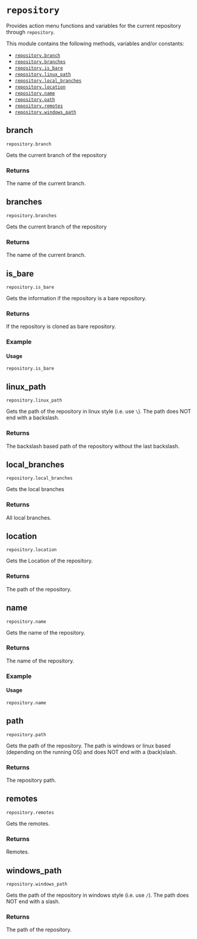 # `repository`

Provides action menu functions and variables for the current repository through `repository`.

This module contains the following methods, variables and/or constants:

- [`repository.branch`](#branch)
- [`repository.branches`](#branches)
- [`repository.is_bare`](#is_bare)
- [`repository.linux_path`](#linux_path)
- [`repository.local_branches`](#local_branches)
- [`repository.location`](#location)
- [`repository.name`](#name)
- [`repository.path`](#path)
- [`repository.remotes`](#remotes)
- [`repository.windows_path`](#windows_path)

## branch

`repository.branch`

Gets the current branch of the repository

### Returns

The name of the current branch.

## branches

`repository.branches`

Gets the current branch of the repository

### Returns

The name of the current branch.

## is_bare

`repository.is_bare`

Gets the information if the repository is a bare repository.

### Returns

If the repository is cloned as bare repository.

### Example
      
#### Usage


```
repository.is_bare
```


## linux_path

`repository.linux_path`

Gets the path of the repository in linux style (i.e. use `\`). The path does NOT end with a backslash.

### Returns

The backslash based path of the repository without the last backslash.

## local_branches

`repository.local_branches`

Gets the local branches

### Returns

All local branches.

## location

`repository.location`

Gets the Location of the repository.

### Returns

The path of the repository.

## name

`repository.name`

Gets the name of the repository.

### Returns

The name of the repository.

### Example
      
#### Usage


```
repository.name
```


## path

`repository.path`

Gets the path of the repository. The path is windows or linux based (depending on the running OS) and does NOT end with a (back)slash.

### Returns

The repository path.

## remotes

`repository.remotes`

Gets the remotes.

### Returns

Remotes.

## windows_path

`repository.windows_path`

Gets the path of the repository in windows style (i.e. use `/`). The path does NOT end with a slash.

### Returns

The path of the repository.

